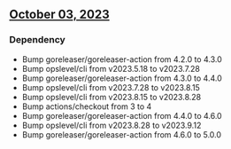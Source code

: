 ## [October 03, 2023](https://github.com/OpsLevel/opslevel-go/compare/v0.6.0...v0.7.0)
### Dependency
* Bump goreleaser/goreleaser-action from 4.2.0 to 4.3.0
* Bump opslevel/cli from v2023.5.18 to v2023.7.28
* Bump goreleaser/goreleaser-action from 4.3.0 to 4.4.0
* Bump opslevel/cli from v2023.7.28 to v2023.8.15
* Bump opslevel/cli from v2023.8.15 to v2023.8.28
* Bump actions/checkout from 3 to 4
* Bump goreleaser/goreleaser-action from 4.4.0 to 4.6.0
* Bump opslevel/cli from v2023.8.28 to v2023.9.12
* Bump goreleaser/goreleaser-action from 4.6.0 to 5.0.0